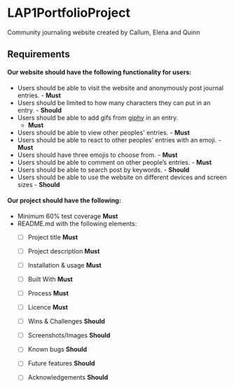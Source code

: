 
# LAP1PortfolioProject
Community journaling website created by Callum, Elena and Quinn

## Requirements

#### Our website should have the following functionality for users:
- Users should be able to visit the website and anonymously post journal entries.  -   **Must**
- Users should be limited to how many characters they can put in an entry.  -   **Should**
- Users should be able to add gifs from [giphy](https://developers.giphy.com/docs/api#quick-start-guide) in an entry.
  - **Must**
- Users should be able to view other peoples' entries.  -  **Must**
- Users should be able to react to other peoples’ entries with an emoji.  -  **Must**
- Users should have three emojis to choose from.  -  **Must**
- Users should be able to comment on other people’s entries.   - **Must**
- Users should be able to search post by keywords. -  **Should**
- Users should be able to use the website on different devices and screen sizes  - **Should**

#### Our project should have the following:
 - Minimum 60% test coverage **Must**
 - README.md with the following elements:
     - [ ] Project title  **Must**
     - [ ] Project description   **Must** 
     - [ ] Installation & usage  **Must**
     - [ ] Built With  **Must**
     - [ ] Process **Must**
     - [ ] Licence **Must**
     - [ ] Wins & Challenges **Should**
     - [ ] Screenshots/Images **Should**  
     - [ ] Known bugs **Should**
     - [ ] Future features **Should**  
     - [ ] Acknowledgements **Should**

